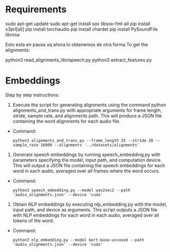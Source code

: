 # Requirements
sudo apt-get update
sudo apt-get install sox libsox-fmt-all
pip install s3prl[all]
pip install torchaudio
pip install chardet
pip install PySoundFile librosa

Esto esta en pausa xq ahora lo obtenemos de otra forma
To get the alignments: 

python3 read_alignments_librispeech.py 
python3 extract_features.py


# Embeddings

Step by step instructions:

1. Execute the script for generating alignments using the command python alignments_and_trans.py with appropriate arguments for frame length, stride, sample rate, and alignments path. This will produce a JSON file containing the word alignments for each audio file. 

 - Command: 
     ```
     python3 alignments_and_trans.py --frame_length 25 --stride 20 --sample_rate 16000 --alignments '../datasets/alignments'
     ```

1. Generate speech embeddings by running speech_embedding.py with parameters specifying the model, input path, and computation device. This will output a JSON file containing the speech embeddings for each word in each audio, averaged over all frames where the word occurs.

- Command: 
     ```
     python3 speech_embedding.py --model wav2vec2 --path 'audio_alignments.json' --device 'cuda'
     ```

1. Obtain NLP embeddings by executing nlp_embedding.py with the model, input path, and device as arguments. This script outputs a JSON file with NLP embeddings for each word in each audio, averaged over all tokens of the word.

- Command: 
     ```
     python3 nlp_embedding.py --model bert-base-uncased --path 'audio_alignments.json' --device 'cuda'
     ```